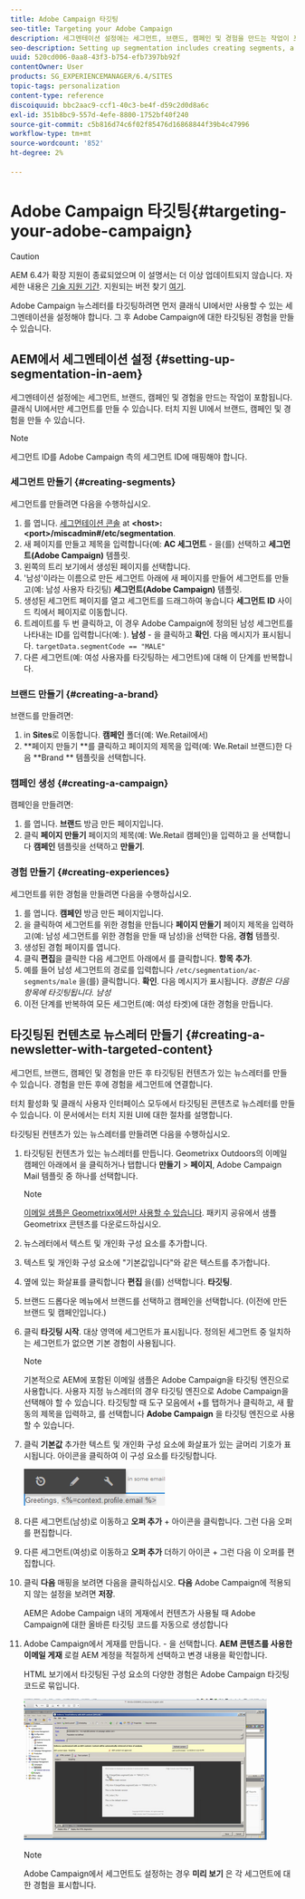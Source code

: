 ```yaml
---
title: Adobe Campaign 타깃팅
seo-title: Targeting your Adobe Campaign
description: 세그멘테이션 설정에는 세그먼트, 브랜드, 캠페인 및 경험을 만드는 작업이 포함됩니다.
seo-description: Setting up segmentation includes creating segments, a brand, campaign, and experiences.
uuid: 520cd006-0aa8-43f3-b754-efb7397bb92f
contentOwner: User
products: SG_EXPERIENCEMANAGER/6.4/SITES
topic-tags: personalization
content-type: reference
discoiquuid: bbc2aac9-ccf1-40c3-be4f-d59c2d0d8a6c
exl-id: 351b8bc9-557d-4efe-8800-1752bf40f240
source-git-commit: c5b816d74c6f02f85476d16868844f39b4c47996
workflow-type: tm+mt
source-wordcount: '852'
ht-degree: 2%

---
```


# Adobe Campaign 타깃팅{#targeting-your-adobe-campaign}

>[!CAUTION]
>
>AEM 6.4가 확장 지원이 종료되었으며 이 설명서는 더 이상 업데이트되지 않습니다. 자세한 내용은 [기술 지원 기간](https://helpx.adobe.com/kr/support/programs/eol-matrix.html). 지원되는 버전 찾기 [여기](https://experienceleague.adobe.com/docs/).

Adobe Campaign 뉴스레터를 타깃팅하려면 먼저 클래식 UI에서만 사용할 수 있는 세그멘테이션을 설정해야 합니다. 그 후 Adobe Campaign에 대한 타깃팅된 경험을 만들 수 있습니다.

## AEM에서 세그멘테이션 설정 {#setting-up-segmentation-in-aem}

세그멘테이션 설정에는 세그먼트, 브랜드, 캠페인 및 경험을 만드는 작업이 포함됩니다. 클래식 UI에서만 세그먼트를 만들 수 있습니다. 터치 지원 UI에서 브랜드, 캠페인 및 경험을 만들 수 있습니다.

>[!NOTE]
>
>세그먼트 ID를 Adobe Campaign 측의 세그먼트 ID에 매핑해야 합니다.

### 세그먼트 만들기 {#creating-segments}

세그먼트를 만들려면 다음을 수행하십시오.

1. 를 엽니다. [세그먼테이션 콘솔](http://localhost:4502/miscadmin#/etc/segmentation) at **&lt;host>:&lt;port>/miscadmin#/etc/segmentation**.
1. 새 페이지를 만들고 제목을 입력합니다(예: **AC 세그먼트** - 을(를) 선택하고 **세그먼트(Adobe Campaign)** 템플릿.
1. 왼쪽의 트리 보기에서 생성된 페이지를 선택합니다.
1. &#39;남성&#39;이라는 이름으로 만든 세그먼트 아래에 새 페이지를 만들어 세그먼트를 만들고(예: 남성 사용자 타깃팅) **세그먼트(Adobe Campaign)** 템플릿.
1. 생성된 세그먼트 페이지를 열고 세그먼트를 드래그하여 놓습니다 **세그먼트 ID** 사이드 킥에서 페이지로 이동합니다.
1. 트레이트를 두 번 클릭하고, 이 경우 Adobe Campaign에 정의된 남성 세그먼트를 나타내는 ID를 입력합니다(예: ). **남성** - 을 클릭하고 **확인**. 다음 메시지가 표시됩니다. `targetData.segmentCode == "MALE"`
1. 다른 세그먼트(예: 여성 사용자를 타깃팅하는 세그먼트)에 대해 이 단계를 반복합니다.

### 브랜드 만들기 {#creating-a-brand}

브랜드를 만들려면:

1. in **Sites**&#x200B;로 이동합니다. **캠페인** 폴더(예: We.Retail에서)
1. **페이지 만들기 **를 클릭하고 페이지의 제목을 입력(예: We.Retail 브랜드)한 다음 **Brand ** 템플릿을 선택합니다.

### 캠페인 생성 {#creating-a-campaign}

캠페인을 만들려면:

1. 를 엽니다. **브랜드** 방금 만든 페이지입니다.
1. 클릭 **페이지 만들기** 페이지의 제목(예: We.Retail 캠페인)을 입력하고 을 선택합니다 **캠페인** 템플릿을 선택하고 **만들기**.

### 경험 만들기 {#creating-experiences}

세그먼트를 위한 경험을 만들려면 다음을 수행하십시오.

1. 를 엽니다. **캠페인** 방금 만든 페이지입니다.
1. 을 클릭하여 세그먼트를 위한 경험을 만듭니다 **페이지 만들기** 페이지 제목을 입력하고(예: 남성 세그먼트를 위한 경험을 만들 때 남성)을 선택한 다음, **경험** 템플릿.
1. 생성된 경험 페이지를 엽니다.
1. 클릭 **편집**&#x200B;을 클릭한 다음 세그먼트 아래에서 를 클릭합니다. **항목 추가**.
1. 예를 들어 남성 세그먼트의 경로를 입력합니다 `/etc/segmentation/ac-segments/male` 을(를) 클릭합니다. **확인**. 다음 메시지가 표시됩니다. *경험은 다음 항목에 타깃팅됩니다. 남성*
1. 이전 단계를 반복하여 모든 세그먼트(예: 여성 타겟)에 대한 경험을 만듭니다.

## 타깃팅된 컨텐츠로 뉴스레터 만들기 {#creating-a-newsletter-with-targeted-content}

세그먼트, 브랜드, 캠페인 및 경험을 만든 후 타깃팅된 컨텐츠가 있는 뉴스레터를 만들 수 있습니다. 경험을 만든 후에 경험을 세그먼트에 연결합니다.

터치 활성화 및 클래식 사용자 인터페이스 모두에서 타깃팅된 콘텐츠로 뉴스레터를 만들 수 있습니다. 이 문서에서는 터치 지원 UI에 대한 절차를 설명합니다.

타깃팅된 컨텐츠가 있는 뉴스레터를 만들려면 다음을 수행하십시오.

1. 타깃팅된 컨텐츠가 있는 뉴스레터를 만듭니다. Geometrixx Outdoors의 이메일 캠페인 아래에서 을 클릭하거나 탭합니다 **만들기** > **페이지**, Adobe Campaign Mail 템플릿 중 하나를 선택합니다.

   >[!NOTE]
   >
   >[이메일 샘플은 Geometrixx에서만 사용할 수 있습니다](/help/sites-developing/we-retail.md#weretail). 패키지 공유에서 샘플 Geometrixx 콘텐츠를 다운로드하십시오.

1. 뉴스레터에서 텍스트 및 개인화 구성 요소를 추가합니다.
1. 텍스트 및 개인화 구성 요소에 &quot;기본값입니다&quot;와 같은 텍스트를 추가합니다.
1. 옆에 있는 화살표를 클릭합니다 **편집** 을(를) 선택합니다. **타깃팅**.
1. 브랜드 드롭다운 메뉴에서 브랜드를 선택하고 캠페인을 선택합니다. (이전에 만든 브랜드 및 캠페인입니다.)
1. 클릭 **타깃팅 시작**. 대상 영역에 세그먼트가 표시됩니다. 정의된 세그먼트 중 일치하는 세그먼트가 없으면 기본 경험이 사용됩니다.

   >[!NOTE]
   >
   >기본적으로 AEM에 포함된 이메일 샘플은 Adobe Campaign을 타깃팅 엔진으로 사용합니다. 사용자 지정 뉴스레터의 경우 타깃팅 엔진으로 Adobe Campaign을 선택해야 할 수 있습니다. 타깃팅할 때 도구 모음에서 +를 탭하거나 클릭하고, 새 활동의 제목을 입력하고, 를 선택합니다 **Adobe Campaign** 을 타깃팅 엔진으로 사용할 수 있습니다.

1. 클릭 **기본값** 추가한 텍스트 및 개인화 구성 요소에 화살표가 있는 글머리 기호가 표시됩니다. 아이콘을 클릭하여 이 구성 요소를 타깃팅합니다.

   ![chlimage_1-165](assets/chlimage_1-165.png)

1. 다른 세그먼트(남성)로 이동하고 **오퍼 추가** + 아이콘을 클릭합니다. 그런 다음 오퍼를 편집합니다.
1. 다른 세그먼트(여성)로 이동하고 **오퍼 추가** 더하기 아이콘 + 그런 다음 이 오퍼를 편집합니다.
1. 클릭 **다음** 매핑을 보려면 다음을 클릭하십시오. **다음** Adobe Campaign에 적용되지 않는 설정을 보려면 **저장**.

   AEM은 Adobe Campaign 내의 게재에서 컨텐츠가 사용될 때 Adobe Campaign에 대한 올바른 타깃팅 코드를 자동으로 생성합니다

1. Adobe Campaign에서 게재를 만듭니다. - 을 선택합니다. **AEM 콘텐츠를 사용한 이메일 게재** 로컬 AEM 계정을 적절하게 선택하고 변경 내용을 확인합니다.

   HTML 보기에서 타깃팅된 구성 요소의 다양한 경험은 Adobe Campaign 타깃팅 코드로 묶입니다.

   ![chlimage_1-166](assets/chlimage_1-166.png)

   >[!NOTE]
   >
   >Adobe Campaign에서 세그먼트도 설정하는 경우 **미리 보기** 은 각 세그먼트에 대한 경험을 표시합니다.
